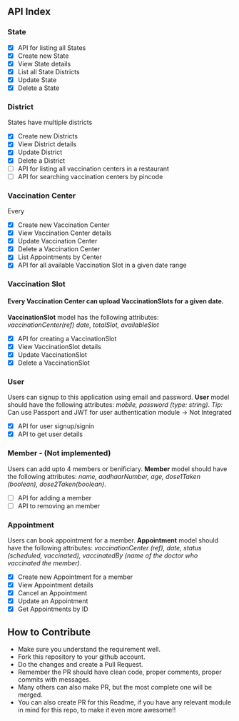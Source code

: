 ## API Index

### State
- [x] API for listing all States
- [x] Create new State
- [x] View State details
- [x] List all State Districts
- [x] Update State
- [x] Delete a State

### District
States have multiple districts
- [x] Create new Districts
- [x] View District details
- [x] Update District
- [x] Delete a District
- [ ] API for listing all vaccination centers in a restaurant
- [ ] API for searching vaccination centers by pincode

### Vaccination Center
Every 
- [x] Create new Vaccination Center
- [x] View Vaccination Center details
- [x] Update Vaccination Center
- [x] Delete a Vaccination Center
- [x] List Appointments by Center 
- [x] API for all available Vaccination Slot in a given date range

### Vaccination Slot

#### Every Vaccination Center can upload VaccinationSlots for a given date.  

__VaccinationSlot__ model has the following attributes:  
*vaccinationCenter(ref) date, totalSlot, availableSlot*  

- [x] API for creating a VaccinationSlot
- [x] View VaccinationSlot details
- [x] Update VaccinationSlot
- [x] Delete a VaccinationSlot

### User
Users can signup to this application using email and password. 
__User__ model should have the following attributes:  *mobile, password (type: string)*.
*Tip:* Can use Passport and JWT for user authentication module -> Not Integrated

- [x] API for user signup/signin
- [x] API to get user details

### Member - (Not implemented)
Users can add upto 4 members or benificiary. 
__Member__ model should have the following attributes: *name, aadhaarNumber, age, dose1Taken (boolean), dose2Taken(boolean)*.

- [ ] API for adding a member
- [ ] API to removing an member

### Appointment
Users can book appointment for a member. __Appointment__ model should have the following attributes: *vaccinationCenter (ref), date, status (scheduled, vaccinated), vaccinatedBy (name of the doctor who vaccinated the member)*.
- [x] Create new Appointment for a member
- [x] View Appointment details
- [x] Cancel an Appointment
- [x] Update an Appointment
- [x] Get Appointments by ID

## How to Contribute  

- Make sure you understand the requirement well.
- Fork this repository to your github account.
- Do the changes and create a Pull Request.
- Remember the PR should have clean code, proper comments, proper commits with messages.
- Many others can also make PR, but the most complete one will be merged.
- You can also create PR for this Readme, if you have any relevant module in mind for this repo, to make it even more awesome!!